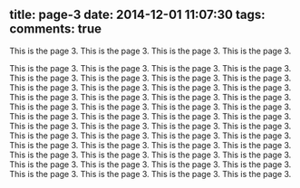 title: page-3
date: 2014-12-01 11:07:30
tags:
comments: true
---

This is the page 3.
This is the page 3.
This is the page 3.
This is the page 3.
<!-- more -->
This is the page 3.
This is the page 3.
This is the page 3.
This is the page 3.
This is the page 3.
This is the page 3.
This is the page 3.
This is the page 3.
This is the page 3.
This is the page 3.
This is the page 3.
This is the page 3.
This is the page 3.
This is the page 3.
This is the page 3.
This is the page 3.
This is the page 3.
This is the page 3.
This is the page 3.
This is the page 3.
This is the page 3.
This is the page 3.
This is the page 3.
This is the page 3.
This is the page 3.
This is the page 3.
This is the page 3.
This is the page 3.
This is the page 3.
This is the page 3.
This is the page 3.
This is the page 3.
This is the page 3.
This is the page 3.
This is the page 3.
This is the page 3.
This is the page 3.
This is the page 3.
This is the page 3.
This is the page 3.
This is the page 3.
This is the page 3.
This is the page 3.
This is the page 3.
This is the page 3.
This is the page 3.
This is the page 3.
This is the page 3.